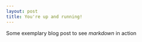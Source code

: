 ```yaml
---
layout: post
title: You're up and running!
---
```



Some exemplary blog post to see *markdown* in action
